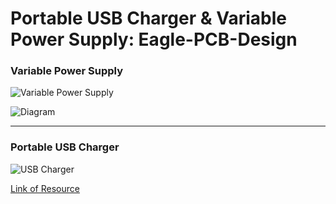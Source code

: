 # Portable USB Charger & Variable Power Supply: Eagle-PCB-Design

### Variable Power Supply
![Variable Power Supply](https://github.com/oddRishav/Portable-USB-Charger-Variable-Power-Supply__Eagle-PCB-Design/blob/master/Variable%20Power%20Supply/Picture1.png)

![Diagram](https://electronicsforu.com/wp-contents/uploads/2016/10/fig-223.jpg)

---

### Portable USB Charger
![USB Charger](https://www.build-electronic-circuits.com/wp-content/uploads/2017/01/Portable-USB-Charger-circuit-diagram-values.png)

[Link of Resource](https://www.build-electronic-circuits.com/portable-usb-charger-circuit/)
